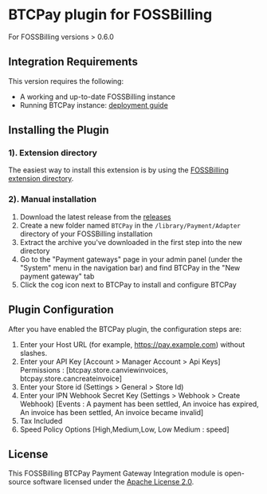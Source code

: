 # BTCPay plugin for FOSSBilling

For FOSSBilling versions > 0.6.0

## Integration Requirements

This version requires the following:

* A working and up-to-date FOSSBilling instance
* Running BTCPay instance: [deployment guide](https://docs.btcpayserver.org/Deployment/)

## Installing the Plugin
### 1). Extension directory

The easiest way to install this extension is by using the [FOSSBilling extension directory](https://extensions.fossbilling.org/extension/BTCPay).

### 2). Manual installation

1. Download the latest release from the [releases](https://github.com/ChristianGabs/btcpay-fossbilling/releases/latest)
2. Create a new folder named `BTCPay` in the `/library/Payment/Adapter` directory of your FOSSBilling installation
3. Extract the archive you've downloaded in the first step into the new directory
4. Go to the "Payment gateways" page in your admin panel (under the "System" menu in the navigation bar) and find BTCPay in the "New payment gateway" tab
5. Click the cog icon next to BTCPay to install and configure BTCPay

## Plugin Configuration

After you have enabled the BTCPay plugin, the configuration steps are:

1. Enter your Host URL (for example, https://pay.example.com) without slashes.
2. Enter your API Key [Account > Manager Account > Api Keys] Permissions : [btcpay.store.canviewinvoices, btcpay.store.cancreateinvoice]
3. Enter your Store id  (Settings > General > Store Id)
4. Enter your IPN Webhook Secret Key  (Settings > Webhook > Create Webhook) [Events : A payment has been settled, An invoice has expired, An invoice has been settled, An invoice became invalid] 
5. Tax Included
6. Speed Policy Options [High,Medium,Low, Low Medium : speed]

## License
This FOSSBilling BTCPay Payment Gateway Integration module is open-source software licensed under the [Apache License 2.0](LICENSE).